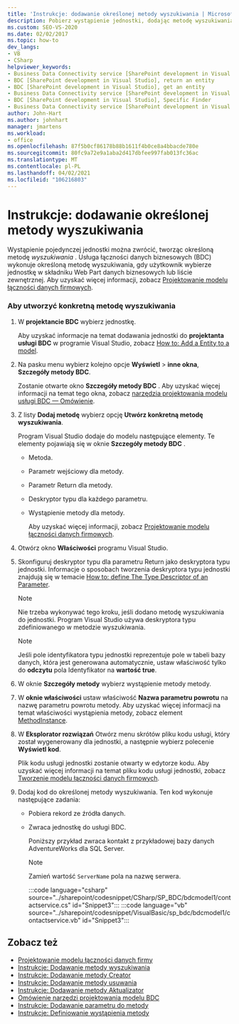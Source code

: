 ```yaml
---
title: 'Instrukcje: dodawanie określonej metody wyszukiwania | Microsoft Docs'
description: Pobierz wystąpienie jednostki, dodając metodę wyszukiwania. Usługa BDC wywołuje metodę, gdy użytkownik wybiera jednostkę w składniku Web Part danych biznesowych lub liście zewnętrznej.
ms.custom: SEO-VS-2020
ms.date: 02/02/2017
ms.topic: how-to
dev_langs:
- VB
- CSharp
helpviewer_keywords:
- Business Data Connectivity service [SharePoint development in Visual Studio], Specific Finder
- BDC [SharePoint development in Visual Studio], return an entity
- BDC [SharePoint development in Visual Studio], get an entity
- Business Data Connectivity service [SharePoint development in Visual Studio], return an entity
- BDC [SharePoint development in Visual Studio], Specific Finder
- Business Data Connectivity service [SharePoint development in Visual Studio], get an entity
author: John-Hart
ms.author: johnhart
manager: jmartens
ms.workload:
- office
ms.openlocfilehash: 87f5b0cf86178b88b1611f4b0ce8a4bbacde780e
ms.sourcegitcommit: 80fc9a72e9a1aba2d417dbfee997fab013fc36ac
ms.translationtype: MT
ms.contentlocale: pl-PL
ms.lasthandoff: 04/02/2021
ms.locfileid: "106216803"
---
```

# <a name="how-to-add-a-specific-finder-method"></a>Instrukcje: dodawanie określonej metody wyszukiwania
  Wystąpienie pojedynczej jednostki można zwrócić, tworząc określoną metodę *wyszukiwania* . Usługa łączności danych biznesowych (BDC) wykonuje określoną metodę wyszukiwania, gdy użytkownik wybierze jednostkę w składniku Web Part danych biznesowych lub liście zewnętrznej. Aby uzyskać więcej informacji, zobacz [Projektowanie modelu łączności danych firmowych](../sharepoint/designing-a-business-data-connectivity-model.md).

### <a name="to-create-a-specific-finder-method"></a>Aby utworzyć konkretną metodę wyszukiwania

1. W **projektancie BDC** wybierz jednostkę.

    Aby uzyskać informacje na temat dodawania jednostki do **projektanta usługi BDC** w programie Visual Studio, zobacz [How to: Add a Entity to a model](../sharepoint/how-to-add-an-entity-to-a-model.md).

2. Na pasku menu wybierz kolejno opcje **Wyświetl**  >  **inne okna**, **Szczegóły metody BDC**.

    Zostanie otwarte okno **Szczegóły metody BDC** . Aby uzyskać więcej informacji na temat tego okna, zobacz [narzędzia projektowania modelu usługi BDC — Omówienie](../sharepoint/bdc-model-design-tools-overview.md).

3. Z listy **Dodaj metodę** wybierz opcję **Utwórz konkretną metodę wyszukiwania**.

    Program Visual Studio dodaje do modelu następujące elementy. Te elementy pojawiają się w oknie **Szczegóły metody BDC** .

   - Metoda.

   - Parametr wejściowy dla metody.

   - Parametr Return dla metody.

   - Deskryptor typu dla każdego parametru.

   - Wystąpienie metody dla metody.

     Aby uzyskać więcej informacji, zobacz [Projektowanie modelu łączności danych firmowych](../sharepoint/designing-a-business-data-connectivity-model.md).

4. Otwórz okno **Właściwości** programu Visual Studio.

5. Skonfiguruj deskryptor typu dla parametru Return jako deskryptora typu jednostki. Informacje o sposobach tworzenia deskryptora typu jednostki znajdują się w temacie [How to: define The Type Descriptor of an Parameter](../sharepoint/how-to-define-the-type-descriptor-of-a-parameter.md).

   > [!NOTE]
   > Nie trzeba wykonywać tego kroku, jeśli dodano metodę wyszukiwania do jednostki. Program Visual Studio używa deskryptora typu zdefiniowanego w metodzie wyszukiwania.

   > [!NOTE]
   > Jeśli pole identyfikatora typu jednostki reprezentuje pole w tabeli bazy danych, która jest generowana automatycznie, ustaw właściwość tylko do **odczytu** pola Identyfikator na **wartość true**.

6. W oknie **Szczegóły metody** wybierz wystąpienie metody metody.

7. W **oknie właściwości** ustaw właściwość **Nazwa parametru powrotu** na nazwę parametru powrotu metody. Aby uzyskać więcej informacji na temat właściwości wystąpienia metody, zobacz element [MethodInstance](/previous-versions/office/developer/sharepoint-2010/ee556838(v=office.14)).

8. W **Eksplorator rozwiązań** Otwórz menu skrótów pliku kodu usługi, który został wygenerowany dla jednostki, a następnie wybierz polecenie **Wyświetl kod**.

    Plik kodu usługi jednostki zostanie otwarty w edytorze kodu. Aby uzyskać więcej informacji na temat pliku kodu usługi jednostki, zobacz [Tworzenie modelu łączności danych firmowych](../sharepoint/creating-a-business-data-connectivity-model.md).

9. Dodaj kod do określonej metody wyszukiwania. Ten kod wykonuje następujące zadania:

   - Pobiera rekord ze źródła danych.

   - Zwraca jednostkę do usługi BDC.

     Poniższy przykład zwraca kontakt z przykładowej bazy danych AdventureWorks dla SQL Server.

     > [!NOTE]
     > Zamień wartość `ServerName` pola na nazwę serwera.

     :::code language="csharp" source="../sharepoint/codesnippet/CSharp/SP_BDC/bdcmodel1/contactservice.cs" id="Snippet3":::
     :::code language="vb" source="../sharepoint/codesnippet/VisualBasic/sp_bdc/bdcmodel1/contactservice.vb" id="Snippet3":::

## <a name="see-also"></a>Zobacz też
- [Projektowanie modelu łączności danych firmy](../sharepoint/designing-a-business-data-connectivity-model.md)
- [Instrukcje: Dodawanie metody wyszukiwania](../sharepoint/how-to-add-a-finder-method.md)
- [Instrukcje: Dodawanie metody Creator](../sharepoint/how-to-add-a-creator-method.md)
- [Instrukcje: Dodawanie metody usuwania](../sharepoint/how-to-add-a-deleter-method.md)
- [Instrukcje: Dodawanie metody Aktualizator](../sharepoint/how-to-add-an-updater-method.md)
- [Omówienie narzędzi projektowania modelu BDC](../sharepoint/bdc-model-design-tools-overview.md)
- [Instrukcje: Dodawanie parametru do metody](../sharepoint/how-to-add-a-parameter-to-a-method.md)
- [Instrukcje: Definiowanie wystąpienia metody](../sharepoint/how-to-define-a-method-instance.md)
